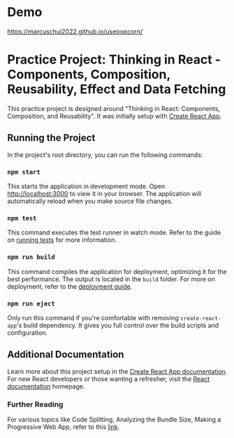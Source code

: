 # Demo

https://marcuschui2022.github.io/usepopcorn/

# Practice Project: Thinking in React - Components, Composition, Reusability, Effect and Data Fetching 

This practice project is designed around "Thinking in React: Components, Composition, and Reusability". It was initially
setup with [Create React App](https://github.com/facebook/create-react-app).

## Running the Project

In the project's root directory, you can run the following commands:

### `npm start`

This starts the application in development mode.
Open [http://localhost:3000](http://localhost:3000) to view it in your browser.
The application will automatically reload when you make source file changes.

### `npm test`

This command executes the test runner in watch mode.
Refer to the guide on [running tests](https://facebook.github.io/create-react-app/docs/running-tests) for more
information.

### `npm run build`

This command compiles the application for deployment, optimizing it for the best performance. The output is located in
the `build` folder.
For more on deployment, refer to the [deployment guide](https://facebook.github.io/create-react-app/docs/deployment).

### `npm run eject`

Only run this command if you're comfortable with removing `create-react-app`'s build dependency. It gives you full
control over the build scripts and configuration.

## Additional Documentation

Learn more about this project setup in
the [Create React App documentation](https://facebook.github.io/create-react-app/docs/getting-started).
For new React developers or those wanting a refresher, visit the [React documentation](https://reactjs.org/) homepage.

### Further Reading

For various topics like Code Splitting, Analyzing the Bundle Size, Making a Progressive Web App, refer to
this [link](https://facebook.github.io/create-react-app/docs/getting-started).
